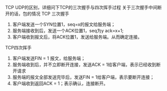 TCP UDP的区别，详细问下TCP的三次握手与四次挥手过程 关于三次握手中间断开的话，包的情况
TCP 三次握手 
1. 客户端发送一个SYN位置1，seq=x的报文给服务端；
2. 服务端接收到后，发送一个ACK位置1，seq为y ack=x+1;
3. 客户端收到报文后，将ACK位置1，发送给服务端。从而确定连接。

TCP四次挥手
1. 客户端发送FIN = 1 报文，给服务端；
2. 服务端收到后，并不立即断开连接，发送ACK = 1给客户端，表示已经收到断开请求
3. 服务端的报文全部发送完毕后，发送FIN = 1给客户端，表示要断开连接；
4. 客户端收到返回ACK = 1；表示确认，连接断开。
